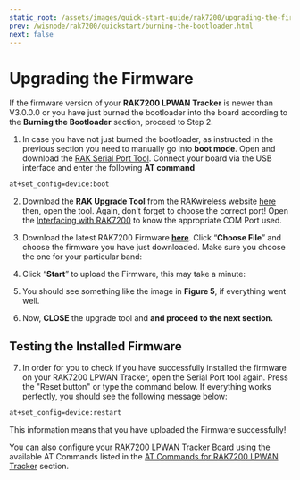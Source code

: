```yaml
---
static_root: /assets/images/quick-start-guide/rak7200/upgrading-the-firmware
prev: /wisnode/rak7200/quickstart/burning-the-bootloader.html
next: false
---
```


# Upgrading the Firmware

If the firmware version of your **RAK7200 LPWAN Tracker** is newer than V3.0.0.0 or you have just burned the bootloader into the board according to the **Burning the Bootloader** section, proceed to Step 2.

1. In case you have not just burned the bootloader, as instructed in the previous section you need to manually go into **boot mode**. Open and download the [RAK Serial Port Tool](https://downloads.rakwireless.com/en/LoRa/WisTrio-LoRa-RAK5205/Tools/RAK_SERIAL_PORT_TOOL_V1.2.1.zip). Connect your board via the USB interface and enter the following **AT command**

```bash
at+set_config=device:boot
```

<rk-img
  :src="`${$frontmatter.static_root}/ztbivhcsnzfbso1czs4r.jpg`"
  width="100%"
  figure-number="1"
  caption="Entering Boot Mode"
/>

2. Download the **RAK Upgrade Tool** from the RAKwireless website [here](https://downloads.rakwireless.com/en/LoRa/RAK612-LoRaButton/Tools/RAK%20LoRaButton%20Upgrade%20Tool%20V1.0.zip) then, open the tool. Again, don't forget to choose the correct port! Open the [Interfacing with RAK7200](interfacing-with-rak7200.html) to know the appropriate COM Port used.

<rk-img
  :src="`${$frontmatter.static_root}/wgif92xy3kpypvwj78p2.jpg`"
  width="90%"
  figure-number="2"
  caption="RAK Upgrade Tool"
/>

3. Download the latest RAK7200 Firmware **[here](https://downloads.rakwireless.com/en/LoRa/RAK7200-Tracker/Firmware/)**. Click “**Choose File**” and choose the firmware you have just downloaded. Make sure you choose the one for your particular band:

<rk-img
  :src="`${$frontmatter.static_root}/s1dr3hct65lnxow3cequ.jpg`"
  width="90%"
  figure-number="3"
  caption="Choosing the Correct Firmware file"
/>

4. Click “**Start**” to upload the Firmware, this may take a minute:

<rk-img
  :src="`${$frontmatter.static_root}/vx4irgqjudaszyizfebc.jpg`"
  width="90%"
  figure-number="4"
  caption="Firmware Upgrading in Process"
/>

5. You should see something like the image in **Figure 5**, if everything went well.

<rk-img
  :src="`${$frontmatter.static_root}/ocithbe0at1h3augu9yo.jpg`"
  width="90%"
  figure-number="5"
  caption=" Successfully Upgraded Firmware"
/>

6. Now, **CLOSE** the upgrade tool and **and proceed to the next section.**

## Testing the Installed Firmware

7. In order for you to check if you have successfully installed the firmware on your RAK7200 LPWAN Tracker, open the Serial Port tool again. Press the "Reset button" or type the command below. If everything works perfectly, you should see the following message below:

```bash
at+set_config=device:restart
```

<rk-img
  :src="`${$frontmatter.static_root}/rbw7qdu20f4yybdks7di.jpg`"
  width="100%"
  figure-number="6"
  caption=" Restarting your Device"
/>

This information means that you have uploaded the Firmware successfully!

You can also configure your RAK7200 LPWAN Tracker Board using the available AT Commands listed in the [AT Commands for RAK7200 LPWAN Tracker](configuring-the-rak7200.html) section.
